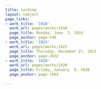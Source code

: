 ```yaml
---
title: carding
layout: subject
page_links:
- work_title: '1918'
  work_url: pages/works/1918
  page_title: Monday, June  3, 1918
  page_anchor: page-530
- work_title: '1923'
  work_url: pages/works/1923
  page_title: Thursday, December 27, 1923
  page_anchor: page-2632
- work_title: '1920'
  work_url: pages/works/1920
  page_title: Friday, January  9, 1920
  page_anchor: page-1504

---
```


